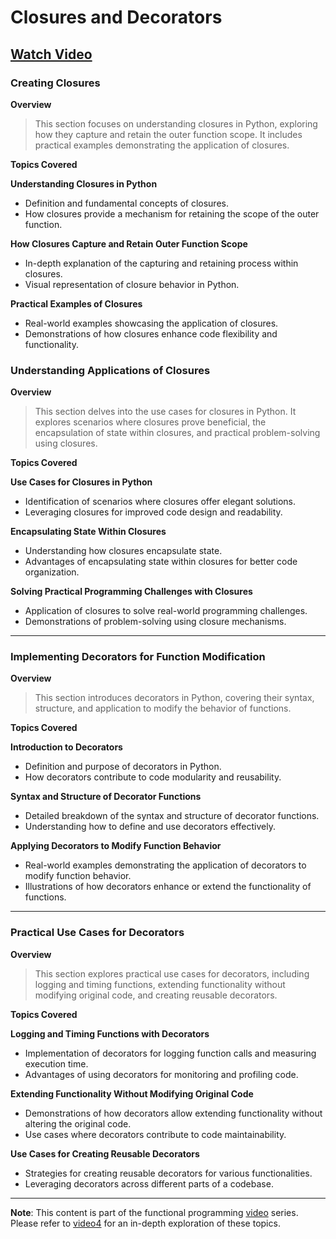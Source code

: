 # Closures and Decorators

## [Watch Video](#)

### Creating Closures
**Overview**

> This section focuses on understanding closures in Python, exploring how they capture and retain the outer function scope. It includes practical examples demonstrating the application of closures.

**Topics Covered**

**Understanding Closures in Python**
- Definition and fundamental concepts of closures.
- How closures provide a mechanism for retaining the scope of the outer function.

**How Closures Capture and Retain Outer Function Scope**
- In-depth explanation of the capturing and retaining process within closures.
- Visual representation of closure behavior in Python.

**Practical Examples of Closures**
- Real-world examples showcasing the application of closures.
- Demonstrations of how closures enhance code flexibility and functionality.

### Understanding Applications of Closures
**Overview**
> This section delves into the use cases for closures in Python. It explores scenarios where closures prove beneficial, the encapsulation of state within closures, and practical problem-solving using closures.

**Topics Covered**

**Use Cases for Closures in Python**

- Identification of scenarios where closures offer elegant solutions.
- Leveraging closures for improved code design and readability.

**Encapsulating State Within Closures**

- Understanding how closures encapsulate state.
- Advantages of encapsulating state within closures for better code organization.

**Solving Practical Programming Challenges with Closures**

- Application of closures to solve real-world programming challenges.
- Demonstrations of problem-solving using closure mechanisms.

---
### Implementing Decorators for Function Modification
**Overview**
> This section introduces decorators in Python, covering their syntax, structure, and application to modify the behavior of functions.

**Topics Covered**

**Introduction to Decorators**

- Definition and purpose of decorators in Python.
- How decorators contribute to code modularity and reusability.

**Syntax and Structure of Decorator Functions**

- Detailed breakdown of the syntax and structure of decorator functions.
- Understanding how to define and use decorators effectively.

**Applying Decorators to Modify Function Behavior**

- Real-world examples demonstrating the application of decorators to modify function behavior.
- Illustrations of how decorators enhance or extend the functionality of functions.

---
### Practical Use Cases for Decorators
**Overview**
> This section explores practical use cases for decorators, including logging and timing functions, extending functionality without modifying original code, and creating reusable decorators.

**Topics Covered**

**Logging and Timing Functions with Decorators**

- Implementation of decorators for logging function calls and measuring execution time.
- Advantages of using decorators for monitoring and profiling code.

**Extending Functionality Without Modifying Original Code**

- Demonstrations of how decorators allow extending functionality without altering the original code.
- Use cases where decorators contribute to code maintainability.

**Use Cases for Creating Reusable Decorators**

- Strategies for creating reusable decorators for various functionalities.
- Leveraging decorators across different parts of a codebase.

---
**Note**: This content is part of the functional programming [video](#) series. Please refer to [video4](#) for an in-depth exploration of these topics.